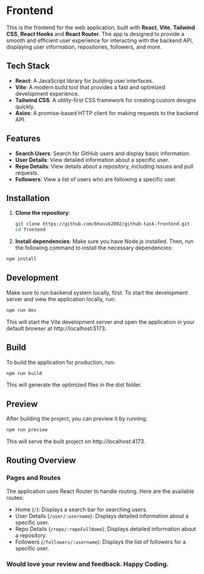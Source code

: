 # Frontend

This is the frontend for the web application, built with **React**, **Vite**, **Tailwind CSS**, **React Hooks** and **React Router**. The app is designed to provide a smooth and efficient user experience for interacting with the backend API, displaying user information, repositories, followers, and more.

## Tech Stack

- **React**: A JavaScript library for building user interfaces.
- **Vite**: A modern build tool that provides a fast and optimized development experience.
- **Tailwind CSS**: A utility-first CSS framework for creating custom designs quickly.
- **Axios**: A promise-based HTTP client for making requests to the backend API.

## Features

- **Search Users**: Search for GitHub users and display basic information.
- **User Details**: View detailed information about a specific user.
- **Repo Details**: View details about a repository, including issues and pull requests.
- **Followers**: View a list of users who are following a specific user.

## Installation

1. **Clone the repository**:
   ```bash
   git clone https://github.com/bhavuk2002/github-task-frontend.git
   cd frontend
   ```
2. **Install dependencies**: Make sure you have Node.js installed. Then, run the following command to install the necessary dependencies:

```bash
npm install
```

## Development

Make sure to run backend system locally, first.
To start the development server and view the application locally, run:

```bash
npm run dev
```

This will start the Vite development server and open the application in your default browser at http://localhost:5173.

## Build

To build the application for production, run:

```bash
npm run build
```

This will generate the optimized files in the dist folder.

## Preview

After building the project, you can preview it by running:

```bash
npm run preview
```

This will serve the built project on http://localhost:4173.

## Routing Overview

### Pages and Routes

The application uses React Router to handle routing. Here are the available routes:

- Home (`/`): Displays a search bar for searching users.
- User Details (`/user/:username`): Displays detailed information about a specific user.
- Repo Details (`/repo/:repoFullName`): Displays detailed information about a repository.
- Followers (`/followers/:username`): Displays the list of followers for a specific user.

### Would love your review and feedback. Happy Coding.
